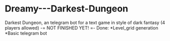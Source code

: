 # Dreamy---Darkest-Dungeon
Darkest Dungeon, an telegram bot for a text game in style of dark fantasy (4 players allowed)
-= NOT FINISHED YET! =-
Done:
*Level_grid generation
*Basic telegram bot
